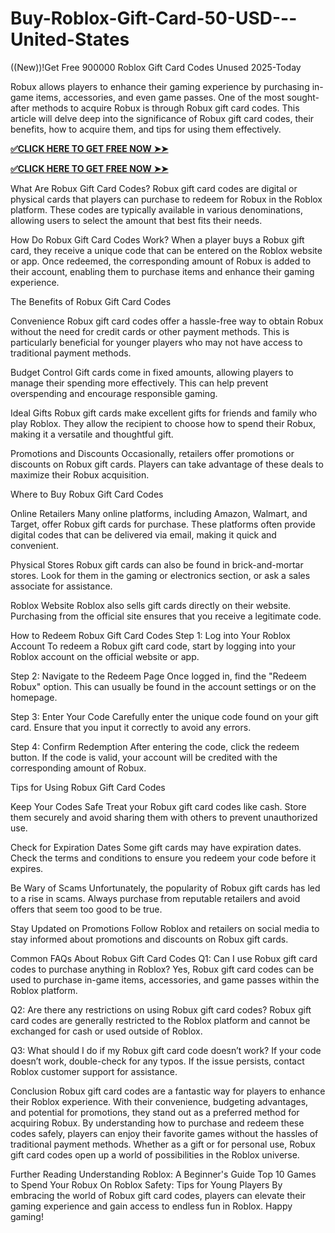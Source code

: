 # Buy-Roblox-Gift-Card-50-USD---United-States
\((New))!Get Free 900000 Roblox Gift Card Codes Unused 2025-Today


Robux allows players to enhance their gaming experience by purchasing in-game items, accessories, and even game passes. One of the most sought-after methods to acquire Robux is through Robux gift card codes. This article will delve deep into the significance of Robux gift card codes, their benefits, how to acquire them, and tips for using them effectively.

**[✅CLICK HERE TO GET FREE NOW ➤➤](https://rob.offerjunkis.com/rubox-card/)**

**[✅CLICK HERE TO GET FREE NOW ➤➤](https://rob.offerjunkis.com/rubox-card/)**

What Are Robux Gift Card Codes? Robux gift card codes are digital or physical cards that players can purchase to redeem for Robux in the Roblox platform. These codes are typically available in various denominations, allowing users to select the amount that best fits their needs.

How Do Robux Gift Card Codes Work? When a player buys a Robux gift card, they receive a unique code that can be entered on the Roblox website or app. Once redeemed, the corresponding amount of Robux is added to their account, enabling them to purchase items and enhance their gaming experience.

The Benefits of Robux Gift Card Codes

Convenience Robux gift card codes offer a hassle-free way to obtain Robux without the need for credit cards or other payment methods. This is particularly beneficial for younger players who may not have access to traditional payment methods.

Budget Control Gift cards come in fixed amounts, allowing players to manage their spending more effectively. This can help prevent overspending and encourage responsible gaming.

Ideal Gifts Robux gift cards make excellent gifts for friends and family who play Roblox. They allow the recipient to choose how to spend their Robux, making it a versatile and thoughtful gift.

Promotions and Discounts Occasionally, retailers offer promotions or discounts on Robux gift cards. Players can take advantage of these deals to maximize their Robux acquisition.

Where to Buy Robux Gift Card Codes

Online Retailers Many online platforms, including Amazon, Walmart, and Target, offer Robux gift cards for purchase. These platforms often provide digital codes that can be delivered via email, making it quick and convenient.

Physical Stores Robux gift cards can also be found in brick-and-mortar stores. Look for them in the gaming or electronics section, or ask a sales associate for assistance.

Roblox Website Roblox also sells gift cards directly on their website. Purchasing from the official site ensures that you receive a legitimate code.

How to Redeem Robux Gift Card Codes Step 1: Log into Your Roblox Account To redeem a Robux gift card code, start by logging into your Roblox account on the official website or app.

Step 2: Navigate to the Redeem Page Once logged in, find the "Redeem Robux" option. This can usually be found in the account settings or on the homepage.

Step 3: Enter Your Code Carefully enter the unique code found on your gift card. Ensure that you input it correctly to avoid any errors.

Step 4: Confirm Redemption After entering the code, click the redeem button. If the code is valid, your account will be credited with the corresponding amount of Robux.

Tips for Using Robux Gift Card Codes

Keep Your Codes Safe Treat your Robux gift card codes like cash. Store them securely and avoid sharing them with others to prevent unauthorized use.

Check for Expiration Dates Some gift cards may have expiration dates. Check the terms and conditions to ensure you redeem your code before it expires.

Be Wary of Scams Unfortunately, the popularity of Robux gift cards has led to a rise in scams. Always purchase from reputable retailers and avoid offers that seem too good to be true.

Stay Updated on Promotions Follow Roblox and retailers on social media to stay informed about promotions and discounts on Robux gift cards.

Common FAQs About Robux Gift Card Codes Q1: Can I use Robux gift card codes to purchase anything in Roblox? Yes, Robux gift card codes can be used to purchase in-game items, accessories, and game passes within the Roblox platform.

Q2: Are there any restrictions on using Robux gift card codes? Robux gift card codes are generally restricted to the Roblox platform and cannot be exchanged for cash or used outside of Roblox.

Q3: What should I do if my Robux gift card code doesn’t work? If your code doesn’t work, double-check for any typos. If the issue persists, contact Roblox customer support for assistance.

Conclusion Robux gift card codes are a fantastic way for players to enhance their Roblox experience. With their convenience, budgeting advantages, and potential for promotions, they stand out as a preferred method for acquiring Robux. By understanding how to purchase and redeem these codes safely, players can enjoy their favorite games without the hassles of traditional payment methods. Whether as a gift or for personal use, Robux gift card codes open up a world of possibilities in the Roblox universe.

Further Reading Understanding Roblox: A Beginner's Guide Top 10 Games to Spend Your Robux On Roblox Safety: Tips for Young Players By embracing the world of Robux gift card codes, players can elevate their gaming experience and gain access to endless fun in Roblox. Happy gaming!​
